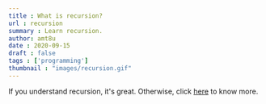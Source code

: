 ```yaml
---
title : What is recursion?
url : recursion
summary : Learn recursion.
author: amt8u
date : 2020-09-15
draft : false
tags : ['programming']
thumbnail : "images/recursion.gif"
---
```


If you understand recursion, it's great. Otherwise, click [here](https://cybercafe.dev/recursion) to know more.
